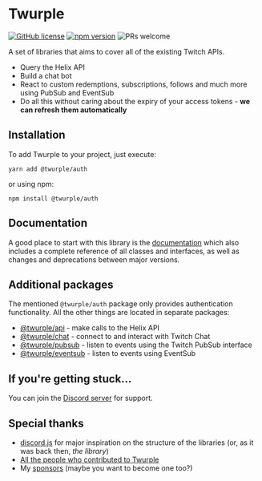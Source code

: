 # Twurple

[![GitHub license](https://img.shields.io/badge/license-MIT-blue.svg)](https://github.com/twurple/twurple/blob/main/LICENSE)
[![npm version](https://img.shields.io/npm/v/@twurple/auth.svg?style=flat)](https://www.npmjs.com/package/@twurple/auth)
![PRs welcome](https://img.shields.io/badge/PRs-welcome-brightgreen.svg)

A set of libraries that aims to cover all of the existing Twitch APIs.

- Query the Helix API
- Build a chat bot
- React to custom redemptions, subscriptions, follows and much more using PubSub and EventSub
- Do all this without caring about the expiry of your access tokens - **we can refresh them automatically**

## Installation

To add Twurple to your project, just execute:

	yarn add @twurple/auth

or using npm:

	npm install @twurple/auth

## Documentation

A good place to start with this library is the [documentation](https://twurple.js.org)
which also includes a complete reference of all classes and interfaces, as well as changes and deprecations between major versions.

## Additional packages

The mentioned `@twurple/auth` package only provides authentication functionality. All the other things are located in separate packages:

- [@twurple/api](https://npmjs.com/package/@twurple/api) - make calls to the Helix API
- [@twurple/chat](https://npmjs.com/package/@twurple/chat) - connect to and interact with Twitch Chat
- [@twurple/pubsub](https://npmjs.com/package/@twurple/pubsub) - listen to events using the Twitch PubSub interface
- [@twurple/eventsub](https://npmjs.com/package/@twurple/eventsub) - listen to events using EventSub

## If you're getting stuck...

You can join the [Discord server](https://discord.gg/b9ZqMfz) for support.

## Special thanks

- [discord.js](https://discord.js.org) for major inspiration on the structure of the libraries (or, as it was back then, *the library*)
- [All the people who contributed to Twurple](https://github.com/twurple/twurple/graphs/contributors)
- My [sponsors](https://github.com/sponsors/d-fischer) (maybe you want to become one too?)
